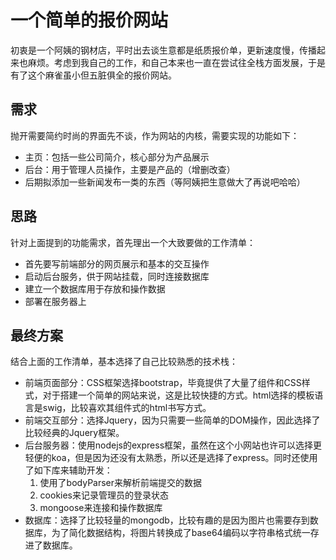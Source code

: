 # 一个简单的报价网站

初衷是一个阿姨的钢材店，平时出去谈生意都是纸质报价单，更新速度慢，传播起来也麻烦。考虑到我自己的工作，和自己本来也一直在尝试往全栈方面发展，于是有了这个麻雀虽小但五脏俱全的报价网站。

## 需求

抛开需要简约时尚的界面先不谈，作为网站的内核，需要实现的功能如下：

- 主页：包括一些公司简介，核心部分为产品展示
- 后台：用于管理人员操作，主要是产品的（增删改查）
- 后期拟添加一些新闻发布一类的东西（等阿姨把生意做大了再说吧哈哈）

## 思路

针对上面提到的功能需求，首先理出一个大致要做的工作清单：

- 首先要写前端部分的网页展示和基本的交互操作
- 启动后台服务，供于网站挂载，同时连接数据库
- 建立一个数据库用于存放和操作数据
- 部署在服务器上

## 最终方案

结合上面的工作清单，基本选择了自己比较熟悉的技术栈：

- 前端页面部分：CSS框架选择bootstrap，毕竟提供了大量了组件和CSS样式，对于搭建一个简单的网站来说，这是比较快捷的方式。html选择的模板语言是swig，比较喜欢其组件式的html书写方式。
- 前端交互部分：选择Jquery，因为只需要一些简单的DOM操作，因此选择了比较经典的Jquery框架。
- 后台服务器：使用nodejs的express框架，虽然在这个小网站也许可以选择更轻便的koa，但是因为还没有太熟悉，所以还是选择了express。同时还使用了如下库来辅助开发：
  1. 使用了bodyParser来解析前端提交的数据
  2. cookies来记录管理员的登录状态
  3. mongoose来连接和操作数据库
- 数据库：选择了比较轻量的mongodb，比较有趣的是因为图片也需要存到数据库，为了简化数据结构，将图片转换成了base64编码以字符串格式统一存进了数据库。